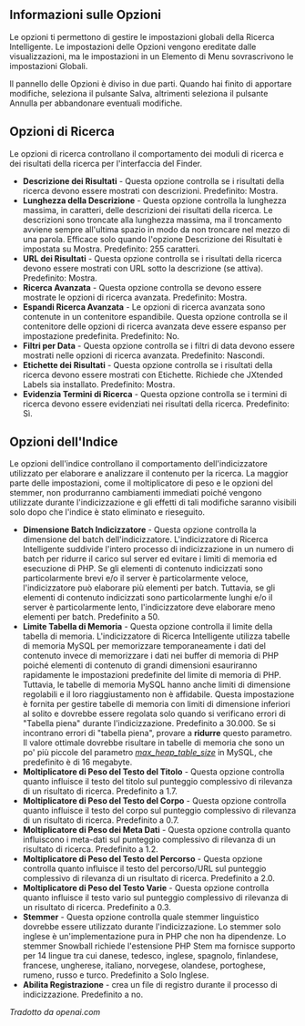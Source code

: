 <!-- Filename: Smart_Search_configuration_options / Display title: Opzioni di Ricerca Intelligente  -->

## Informazioni sulle Opzioni

Le opzioni ti permettono di gestire le impostazioni globali della Ricerca Intelligente. Le impostazioni delle Opzioni vengono ereditate dalle visualizzazioni, ma le impostazioni in un Elemento di Menu sovrascrivono le impostazioni Globali.

Il pannello delle Opzioni è diviso in due parti. Quando hai finito di apportare modifiche, seleziona il pulsante Salva, altrimenti seleziona il pulsante Annulla per abbandonare eventuali modifiche.

## Opzioni di Ricerca

Le opzioni di ricerca controllano il comportamento dei moduli di ricerca e dei risultati della ricerca per l'interfaccia del Finder.

- **Descrizione dei Risultati** - Questa opzione controlla se i risultati della ricerca
  devono essere mostrati con descrizioni. Predefinito: Mostra.
- **Lunghezza della Descrizione** - Questa opzione controlla la lunghezza massima, in caratteri,
  delle descrizioni dei risultati della ricerca. Le descrizioni sono
  troncate alla lunghezza massima, ma il troncamento avviene sempre all'ultima
  spazio in modo da non troncare nel mezzo di una
  parola. Efficace solo quando l'opzione Descrizione dei Risultati è impostata su
  Mostra. Predefinito: 255 caratteri.
- **URL dei Risultati** - Questa opzione controlla se i risultati della ricerca devono essere
  mostrati con URL sotto la descrizione (se attiva). Predefinito: Mostra.
- **Ricerca Avanzata** - Questa opzione controlla se devono essere mostrate le opzioni di
  ricerca avanzata. Predefinito: Mostra.
- **Espandi Ricerca Avanzata** - Le opzioni di ricerca avanzata sono contenute
  in un contenitore espandibile. Questa opzione controlla se il contenitore delle opzioni
  di ricerca avanzata deve essere espanso per impostazione predefinita. Predefinito: No.
- **Filtri per Data** - Questa opzione controlla se i filtri di data
  devono essere mostrati nelle opzioni di ricerca avanzata. Predefinito: Nascondi.
- **Etichette dei Risultati** - Questa opzione controlla se i risultati della ricerca devono
  essere mostrati con Etichette. Richiede che JXtended Labels sia installato.
  Predefinito: Mostra.
- **Evidenzia Termini di Ricerca** - Questa opzione controlla se i termini di ricerca
  devono essere evidenziati nei risultati della ricerca. Predefinito: Sì.

## Opzioni dell'Indice

Le opzioni dell'indice controllano il comportamento dell'indicizzatore utilizzato per elaborare e analizzare il contenuto per la ricerca. La maggior parte delle impostazioni, come il moltiplicatore di peso e le opzioni del stemmer, non produrranno cambiamenti immediati poiché vengono utilizzate durante l'indicizzazione e gli effetti di tali modifiche saranno visibili solo dopo che l'indice è stato eliminato e rieseguito.

- **Dimensione Batch Indicizzatore** - Questa opzione controlla la dimensione del batch dell'indicizzatore. L'indicizzatore di Ricerca Intelligente suddivide l'intero processo di indicizzazione in un numero di batch per ridurre il carico sul server ed evitare i limiti di memoria ed esecuzione di PHP. Se gli elementi di contenuto indicizzati sono particolarmente brevi e/o il server è particolarmente veloce, l'indicizzatore può elaborare più elementi per batch. Tuttavia, se gli elementi di contenuto indicizzati sono particolarmente lunghi e/o il server è particolarmente lento, l'indicizzatore deve elaborare meno elementi per batch. Predefinito a 50.
- **Limite Tabella di Memoria** - Questa opzione controlla il limite della tabella di memoria. L'indicizzatore di Ricerca Intelligente utilizza tabelle di memoria MySQL per memorizzare temporaneamente i dati del contenuto invece di memorizzare i dati nei buffer di memoria di PHP poiché elementi di contenuto di grandi dimensioni esauriranno rapidamente le impostazioni predefinite del limite di memoria di PHP. Tuttavia, le tabelle di memoria MySQL hanno anche limiti di dimensione regolabili e il loro riaggiustamento non è affidabile. Questa impostazione è fornita per gestire tabelle di memoria con limiti di dimensione inferiori al solito e dovrebbe essere regolata solo quando si verificano errori di "Tabella piena" durante l'indicizzazione. Predefinito a 30.000. Se si incontrano errori di "tabella piena", provare a **ridurre** questo parametro. Il valore ottimale dovrebbe risultare in tabelle di memoria che sono un po' più piccole del parametro <a href="http://dev.mysql.com/doc/refman/5.1/en/server-system-variables.html#sysvar_max_heap_table_size" rel="nofollow noreferrer noopener"><em>max_heap_table_size</em></a> in MySQL, che predefinito è di 16 megabyte.
- **Moltiplicatore di Peso del Testo del Titolo** - Questa opzione controlla quanto influisce il testo del titolo sul punteggio complessivo di rilevanza di un risultato di ricerca. Predefinito a 1.7.
- **Moltiplicatore di Peso del Testo del Corpo** - Questa opzione controlla quanto influisce il testo del corpo sul punteggio complessivo di rilevanza di un risultato di ricerca. Predefinito a 0.7.
- **Moltiplicatore di Peso dei Meta Dati** - Questa opzione controlla quanto influiscono i meta-dati sul punteggio complessivo di rilevanza di un risultato di ricerca. Predefinito a 1.2.
- **Moltiplicatore di Peso del Testo del Percorso** - Questa opzione controlla quanto influisce il testo del percorso/URL sul punteggio complessivo di rilevanza di un risultato di ricerca. Predefinito a 2.0.
- **Moltiplicatore di Peso del Testo Varie** - Questa opzione controlla quanto influisce il testo vario sul punteggio complessivo di rilevanza di un risultato di ricerca. Predefinito a 0.3.
- **Stemmer** - Questa opzione controlla quale stemmer linguistico dovrebbe essere utilizzato durante l'indicizzazione. Lo stemmer solo inglese è un'implementazione pura in PHP che non ha dipendenze. Lo stemmer Snowball richiede l'estensione PHP Stem ma fornisce supporto per 14 lingue tra cui danese, tedesco, inglese, spagnolo, finlandese, francese, ungherese, italiano, norvegese, olandese, portoghese, rumeno, russo e turco. Predefinito a Solo Inglese.
- **Abilita Registrazione** - crea un file di registro durante il processo di indicizzazione. Predefinito a no.

*Tradotto da openai.com*

